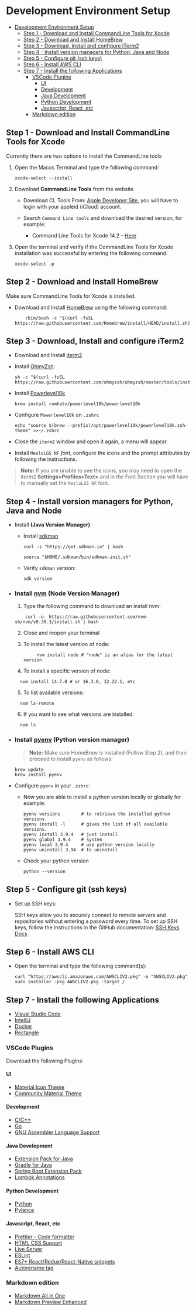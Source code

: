 # Development Environment Setup



- [Development Environment Setup](#development-environment-setup)
  - [Step 1 -  Download and Install CommandLine Tools for Xcode](#step-1----download-and-install-commandline-tools-for-xcode)
  - [Step 2 - Download and Install HomeBrew](#step-2---download-and-install-homebrew)
  - [Step 3 - Download, Install and configure iTerm2](#step-3---download-install-and-configure-iterm2)
  - [Step 4 - Install version managers for Python, Java and Node](#step-4---install-version-managers-for-python-java-and-node)
  - [Step 5 - Configure git (ssh keys)](#step-5---configure-git-ssh-keys)
  - [Step 6 - Install AWS CLI](#step-6---install-aws-cli)
  - [Step 7 - Install the following Applications](#step-7---install-the-following-applications)
    - [VSCode Plugins](#vscode-plugins)
      - [UI](#ui)
      - [Development](#development)
      - [Java Development](#java-development)
      - [Python Development](#python-development)
      - [Javascript, React, etc](#javascript-react-etc)
    - [Markdown edition](#markdown-edition)

## Step 1 -  Download and Install CommandLine Tools for Xcode

Currently there are two options to install the CommandLine tools

1. Open the Macos Terminal and type the following command:

    ```shell
    xcode-select --install
    ```

2. Download **CommandLine Tools** from the website

   - Download CL Tools From: [Apple Developer Site](https://developer.apple.com/download/all/`), you will have to login with your appleid (iCloud) account.

   - Search `Command Line tools` and download the desired version, for example:

     - Command Line Tools for Xcode 14.2 - [Here](https://download.developer.apple.com/Developer_Tools/Command_Line_Tools_for_Xcode_14.2/Command_Line_Tools_for_Xcode_14.2.dmg)

3. Open the terminal and verify if the CommandLine Tools for Xcode installation was successful by entering the following command:

    ```shell
    xcode-select -p
    ```

## Step 2 - Download and Install HomeBrew

Make sure CommandLine Tools for Xcode is installed.

- Download and Install [HomeBrew](https://brew.sh/) using the following command:

    ```shell
        /bin/bash -c "$(curl -fsSL https://raw.githubusercontent.com/Homebrew/install/HEAD/install.sh)"
    ```

## Step 3 - Download, Install and configure iTerm2

- Download and Install [iterm2](https://iterm2.com/)

- Install [OhmyZsh](https://ohmyz.sh/):

    ```shell
    sh -c "$(curl -fsSL https://raw.githubusercontent.com/ohmyzsh/ohmyzsh/master/tools/install.sh)"

    ```
  
- Install [Powerlevel10k](https://ohmyz.sh/)
  
    ```shell
    brew install romkatv/powerlevel10k/powerlevel10k
    ```

- Configure `Powerlevel10k` on `.zshrc`
  
    ```shell
    echo "source $(brew --prefix)/opt/powerlevel10k/powerlevel10k.zsh-theme" >>~/.zshrc
    ```

- Close the `iterm2` window and open it again, a menu will appear.

- Install `MesloLGS NF` *font*, configure the icons and the prompt attributes by following the instructions.

> **Note:** If you are unable to see the icons, you may need to open the iterm2 **Settings>Profiles>Text>** and in the Font Section you will have to manually set the `MesloLGS NF` font.

## Step 4 - Install version managers for Python, Java and Node

- Install **(Java Version Manager)**

  - Install [sdkman](https://sdkman.io/) 

    ```shell
    curl -s "https://get.sdkman.io" | bash

    source "$HOME/.sdkman/bin/sdkman-init.sh"
    ```

  - Verify `sdkman` version:

    ```shell
    sdk version
    ```

- ### Install [nvm](https://sdkman.io/) **(Node Version Manager)**

  1. Type the following command to download an install nvm:

    ```shell
        curl -o- https://raw.githubusercontent.com/nvm-sh/nvm/v0.39.3/install.sh | bash
    ```

  2. Close and reopen your terminal

  3. To install the latest version of node:

     ```shell
          nvm install node # "node" is an alias for the latest version
     ```
  4. To install a specific version of node:

    ```shell
      nvm install 14.7.0 # or 16.3.0, 12.22.1, etc
    ```

  5. To list available versions:

    ```shell
      nvm ls-remote
    ```

  6. If you want to see what versions are installed:

    ```shell
      nvm ls
    ```


- ### Install [pyenv](https://github.com/pyenv/pyenv) **(Python version manager)**

    >**Note:** Make sure HomeBrew is installed (Follow Step 2), and then proceed to install `pyenv` as follows:

    ```shell
    brew update
    brew install pyenv
    ```

- Configure `pyenv` in your `.zshrc`:


  - Now you are able to install a python version locally or globally for example:

    ```shell
    pyenv versions        # to retrieve the installed python versions.
    pyenv install -l      # gives the list of all available versions.
    pyenv install 3.9.4   # just install
    pyenv global 3.9.4    # system 
    pyenv local 3.9.4     # use python version locally
    pyenv uninstall 3.94  # to uninstall
    ```

  - Check your python version
  
    ```shell
    python --version
    ```

## Step 5 - Configure git (ssh keys)

- Set up SSH keys: 

    SSH keys allow you to securely connect to remote servers and repositories without entering a password every time. To set up SSH keys, follow the instructions in the GitHub documentation: [SSH Keys Docs](https://docs.github.com/en/github/authenticating-to-github/generating-a-new-ssh-key-and-adding-it-to-the-ssh-agent)


## Step 6 - Install AWS CLI

- Open the terminal and type the following command(s):

    ```shell
    curl "https://awscli.amazonaws.com/AWSCLIV2.pkg" -o "AWSCLIV2.pkg"
    sudo installer -pkg AWSCLIV2.pkg -target /
    ```


## Step 7 - Install the following Applications

- [Visual Studio Code](https://code.visualstudio.com/)
- [IntelliJ](https://www.jetbrains.com/idea/)
- [Docker](https://www.docker.com)
- [Rectangle](https://rectangleapp.com/)

### VSCode Plugins

Download the following Plugins:

#### UI

- [Material Icon Theme](https://marketplace.visualstudio.com/items?itemName=PKief.material-icon-theme)
- [Community Material Theme](https://marketplace.visualstudio.com/items?itemName=Equinusocio.vsc-community-material-theme)

#### Development

- [C/C++](https://marketplace.visualstudio.com/items?itemName=ms-vscode.cpptools)
- [Go](https://marketplace.visualstudio.com/items?itemName=golang.Go)
- [GNU Assembler Language Support](https://marketplace.visualstudio.com/items?itemName=basdp.language-gas-x86)


#### Java Development

- [Extension Pack for Java](https://marketplace.visualstudio.com/items?itemName=vscjava.vscode-java-pack)
- [Gradle for Java](https://marketplace.visualstudio.com/items?itemName=vscjava.vscode-gradle)
- [Spring Boot Extension Pack](https://marketplace.visualstudio.com/items?itemName=vscjava.vscode-spring-boot-dashboard)
- [Lombok Annotations](https://marketplace.visualstudio.com/items?itemName=vscjava.vscode-lombok)

#### Python Development

- [Python](https://marketplace.visualstudio.com/items?itemName=ms-python.python)
- [Pylance](https://marketplace.visualstudio.com/items?itemName=ms-python.vscode-pylance)

#### Javascript, React, etc

- [Prettier - Code formatter](https://marketplace.visualstudio.com/items?itemName=esbenp.prettier-vscode)
- [HTML CSS Support](https://marketplace.visualstudio.com/items?itemName=ecmel.vscode-html-css)
- [Live Server](https://marketplace.visualstudio.com/items?itemName=ritwickdey.LiveServer)
- [ESLint](https://marketplace.visualstudio.com/items?itemName=dbaeumer.vscode-eslint)
- [ES7+ React/Redux/React-Native snippets](https://marketplace.visualstudio.com/items?itemName=dsznajder.es7-react-js-snippets)
- [Autorename tag](https://marketplace.visualstudio.com/items?itemName=formulahendry.auto-rename-tag)

### Markdown edition

- [Markdown All in One](https://marketplace.visualstudio.com/items?itemName=yzhang.markdown-all-in-one)
- [Markdown Preview Enhanced](https://marketplace.visualstudio.com/items?itemName=shd101wyy.markdown-preview-enhanced)